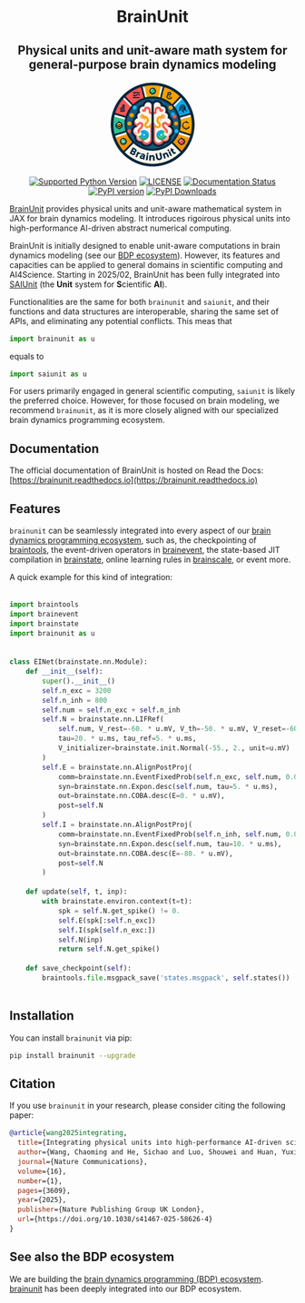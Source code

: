 <h1 align='center'>BrainUnit</h1>
<h2 align='center'>Physical units and unit-aware math system for general-purpose brain dynamics modeling</h2>

<p align="center">
  	<img alt="Header image of brainunit." src="https://raw.githubusercontent.com/chaobrain/saiunit/main/docs/_static/brainunit.png" width=30%>
</p> 



<p align="center">
	<a href="https://pypi.org/project/brainunit/"><img alt="Supported Python Version" src="https://img.shields.io/pypi/pyversions/brainunit"></a>
	<a href="https://github.com/chaobrain/brainunit/blob/main/LICENSE"><img alt="LICENSE" src="https://img.shields.io/badge/License-Apache%202.0-blue.svg"></a>
    <a href='https://brainunit.readthedocs.io/?badge=latest'>
        <img src='https://readthedocs.org/projects/brainunit/badge/?version=latest' alt='Documentation Status' />
    </a>  	
    <a href="https://badge.fury.io/py/brainunit"><img alt="PyPI version" src="https://badge.fury.io/py/brainunit.svg"></a>
    <a href="https://pepy.tech/projects/brainunit"><img src="https://static.pepy.tech/badge/brainunit" alt="PyPI Downloads"></a>
</p>




[BrainUnit](https://github.com/chaobrain/brainunit) provides physical units and unit-aware mathematical system in JAX for brain dynamics modeling. It introduces rigoirous physical units into high-performance AI-driven abstract numerical computing. 

BrainUnit is initially designed to enable unit-aware computations in brain dynamics modeling (see our [BDP ecosystem](https://ecosystem-for-brain-dynamics.readthedocs.io/)). However, its features and capacities can be applied to general domains in scientific computing and AI4Science. Starting in 2025/02, BrainUnit has been fully integrated into [SAIUnit](https://github.com/chaobrain/saiunit) (the **Unit** system for **S**cientific **AI**). 

Functionalities are the same for both ``brainunit`` and ``saiunit``, and their functions and data structures are interoperable, sharing the same set of APIs, and eliminating any potential conflicts. This meas that 

```python
import brainunit as u
```

equals to 

```python
import saiunit as u
```

For users primarily engaged in general scientific computing, `saiunit` is likely the preferred choice. However, for those focused on brain modeling, we recommend `brainunit`, as it is more closely aligned with our specialized brain dynamics programming ecosystem.



## Documentation

The official documentation of BrainUnit is hosted on Read the Docs: [https://brainunit.readthedocs.io](https://brainunit.readthedocs.io)



## Features

`brainunit` can be seamlessly integrated into every aspect of our [brain dynamics programming ecosystem](https://ecosystem-for-brain-dynamics.readthedocs.io/), such as, the checkpointing of [braintools](https://github.com/chaobrain/braintools), the event-driven operators in [brainevent](https://github.com/chaobrain/brainevent), the state-based JIT compilation in [brainstate](https://github.com/chaobrain/brainstate), online learning rules in [brainscale](https://github.com/chaobrain/brainscale), or event more. 

A quick example for this kind of integration:

```python

import braintools
import brainevent
import brainstate
import brainunit as u


class EINet(brainstate.nn.Module):
    def __init__(self):
        super().__init__()
        self.n_exc = 3200
        self.n_inh = 800
        self.num = self.n_exc + self.n_inh
        self.N = brainstate.nn.LIFRef(
            self.num, V_rest=-60. * u.mV, V_th=-50. * u.mV, V_reset=-60. * u.mV,
            tau=20. * u.ms, tau_ref=5. * u.ms,
            V_initializer=brainstate.init.Normal(-55., 2., unit=u.mV)
        )
        self.E = brainstate.nn.AlignPostProj(
            comm=brainstate.nn.EventFixedProb(self.n_exc, self.num, 0.02, 0.6 * u.mS),
            syn=brainstate.nn.Expon.desc(self.num, tau=5. * u.ms),
            out=brainstate.nn.COBA.desc(E=0. * u.mV),
            post=self.N
        )
        self.I = brainstate.nn.AlignPostProj(
            comm=brainstate.nn.EventFixedProb(self.n_inh, self.num, 0.02, 6.7 * u.mS),
            syn=brainstate.nn.Expon.desc(self.num, tau=10. * u.ms),
            out=brainstate.nn.COBA.desc(E=-80. * u.mV),
            post=self.N
        )

    def update(self, t, inp):
        with brainstate.environ.context(t=t):
            spk = self.N.get_spike() != 0.
            self.E(spk[:self.n_exc])
            self.I(spk[self.n_exc:])
            self.N(inp)
            return self.N.get_spike()
    
    def save_checkpoint(self):
        braintools.file.msgpack_save('states.msgpack', self.states())
    
```



## Installation

You can install ``brainunit`` via pip:

```bash
pip install brainunit --upgrade
```


## Citation

If you use `brainunit` in your research, please consider citing the following paper:

```bibtex
@article{wang2025integrating,
  title={Integrating physical units into high-performance AI-driven scientific computing},
  author={Wang, Chaoming and He, Sichao and Luo, Shouwei and Huan, Yuxiang and Wu, Si},
  journal={Nature Communications},
  volume={16},
  number={1},
  pages={3609},
  year={2025},
  publisher={Nature Publishing Group UK London},
  url={https://doi.org/10.1038/s41467-025-58626-4}
}
```



## See also the BDP ecosystem

We are building the [brain dynamics programming (BDP) ecosystem](https://ecosystem-for-brain-dynamics.readthedocs.io/). [brainunit](https://github.com/chaobrain/brainunit) has been deeply integrated into our BDP ecosystem.
